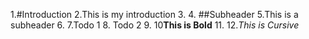 1.#Introduction
2.This is my introduction
3. 
4. ##Subheader
5.This is a subheader
6.
7.Todo 1 
8. Todo 2
9.
10**This is Bold**
11.
12.*This is Cursive*

